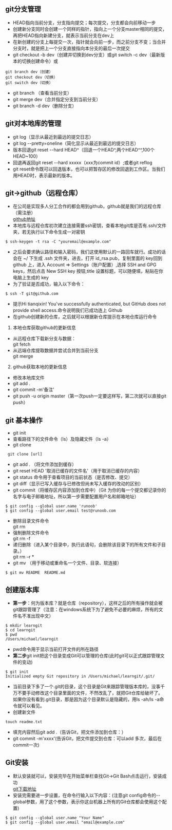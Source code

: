 
## git分支管理
* HEAD指向当前分支，分支指向提交；每次提交，分支都会向前移动一步
* 创建新分支同时会创建一个同样的指针，指向上一个分支master相同的提交，再把HEAD指向新建分支，就表示当前分支在dev上
* 在新创建的分支上每提交一次，指针就会向前一步，而之前分支不变；当合并分支时，就是把上一个分支直接指向本分支的最后一次提交
* git checkout -b dev（创建并切换到dev分支）或git switch -c dev（最新版本的切换创建命令）或
```
git branch dev（创建）
git checkout dev（切换）
git switch dev（切换）
```
* git branch （查看当前分支）
* git merge dev（合并指定分支到当前分支）
* git branch -d dev（删除分支）



## git对本地库的管理
* git log（显示从最近到最远的提交日志）
* git log --pretty=oneline（简化显示从最近到最远的提交日志）
* 版本回退git reset --hard HEAD^（回退一个HEAD^,两个HEAD^^,100个HEAD~100）
* 回退再返回git reset --hard xxxxx（xxx为commit id）;或者git reflog
* git reset命令既可以回退版本，也可以把暂存区的修改回退到工作区。当我们用HEAD时，表示最新的版本。


## git->github（远程仓库）
* 在公司是实现多人分工合作的都会用到github，github就是我们的远程仓库（需注册）  
[github地址](https://github.com)
* 本地库与远程仓库初次建立连接需要ssh密钥，查看本地git库是否有.ssh/文件夹，若无执行以下命令生成一对密钥
```
$ ssh-keygen -t rsa -C "youremail@example.com"
```
* 之后会要求确认路径和输入密码，我们这使用默认的一路回车就行。成功的话会在 ~/ 下生成 .ssh 文件夹，进去，打开 id_rsa.pub，复制里面的 key回到 github 上，进入 Account => Settings（账户配置）,选择 SSH and GPG keys，然后点击 New SSH key 按钮,title 设置标题，可以随便填，粘贴在你电脑上生成的 key
* 为了验证是否成功，输入以下命令：
```
$ ssh -T git@github.com
```
* 提示Hi tianqixin! You've successfully authenticated, but GitHub does not provide shell access.命令说明我们已成功连上 Github
* 在github创建新的仓库，之后就可以根据新仓库提示在本地仓库运行命令
1. 本地仓库获取github的更新信息
* 从远程仓库下载新分支与数据：  
git fetch  
* 从远端仓库提取数据并尝试合并到当前分支  
git merge  
2. github获取本地的更新信息
* 修改本地库文件
* git add .
* git commit -m'备注'
* git push -u origin master（第一次push一定要这样写，第二次就可以直接git push）


## git 基本操作
* git init
* 查看路径下的文件命令（ls）及隐藏文件（ls -a）
* git clone
```
 git clone [url]
 ```
 * git add . （将文件添加到缓存）
 * git reset HEAD '取消已缓存的文件名'（用于取消已缓存的内容）
 * git status 命令用于查看项目的当前状态（是否修改、提交）
 * git diff（显示已写入缓存与已修改但尚未写入缓存的改动的区别）
 * git commit（将缓存区内容添加到仓库中）（Git 为你的每一个提交都记录你的名字与电子邮箱地址，所以第一步需要配置用户名和邮箱地址）
 ```
 $ git config --global user.name 'runoob'
$ git config --global user.email test@runoob.com
```
* 删除目录文件命令  
  git rm <file>
 * 强制删除文件命令  
git rm -f <file>
 * 递归删除（进入某个目录中，执行此语句，会删除该目录下的所有文件和子目录。）  
 git rm –r *
 * git mv （用于移动或重命名一个文件、目录、软连接）
 ```
 $ git mv README  README.md
 ```
 


## 创建版本库
* **第一步**：何为版本库？就是仓库（repository），这样之后的所有操作就会被git跟踪管理了（注意：在windows系统下为了避免不必要的麻烦，所有的文件名不准出现中文）
```
$ mkdir learngit
$ cd learngit
$ pwd
/Users/michael/learngit
```
* pwd命令用于显示当前打开文件的所在路径
* **第二步**git init把这个目录变成Git可以管理的仓库(此时git可以正式跟踪管理文件的变动)
```
$ git init
Initialized empty Git repository in /Users/michael/learngit/.git/
```
* 当前目录下多了一个.git的目录，这个目录是Git来跟踪管理版本库的，没事千万不要手动修改这个目录里面的文件，不然改乱了，就把Git仓库给破坏了。
如果你没有看到.git目录，那是因为这个目录默认是隐藏的，用ls -ah/ls -a命令就可以看见。
* 创建新文件
```
touch readme.txt
```
* 填充内容然后git add .（告诉Git，把文件添加到仓库：）
* git commit -m'xxxx'(告诉Git，把文件提交到仓库：可以add 多次，最后在commit一次)



## Git安装
* 默认安装就可以，安装完毕在开始菜单栏查找Git->Git Bash点击运行，安装成功  
[git下载地址](https://git-scm.com/downloads)
* 安装完需要进一步设置，在命令行输入以下内容：(注意git config命令的--global参数，用了这个参数，表示你这台机器上所有的Git仓库都会使用这个配置)  
```
$ git config --global user.name "Your Name"
$ git config --global user.email "email@example.com"
```

